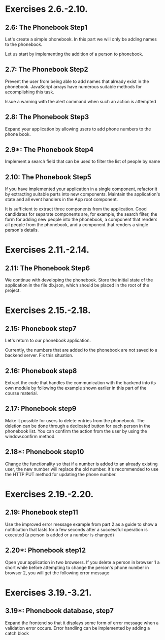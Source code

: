 # Exercises 2.6.-2.10.

## 2.6: The Phonebook Step1
Let's create a simple phonebook. In this part we will only be adding names to the phonebook.

Let us start by implementing the addition of a person to phonebook.

## 2.7: The Phonebook Step2
Prevent the user from being able to add names that already exist in the phonebook. JavaScript arrays have numerous suitable methods for accomplishing this task.

Issue a warning with the alert command when such an action is attempted

## 2.8: The Phonebook Step3
Expand your application by allowing users to add phone numbers to the phone book.

## 2.9*: The Phonebook Step4
Implement a search field that can be used to filter the list of people by name

## 2.10: The Phonebook Step5
If you have implemented your application in a single component, refactor it by extracting suitable parts into new components. Maintain the application's state and all event handlers in the App root component.

It is sufficient to extract three components from the application. Good candidates for separate components are, for example, the search filter, the form for adding new people into the phonebook, a component that renders all people from the phonebook, and a component that renders a single person's details.

# Exercises 2.11.-2.14.
## 2.11: The Phonebook Step6
We continue with developing the phonebook. Store the initial state of the application in the file db.json, which should be placed in the root of the project.

# Exercises 2.15.-2.18.
## 2.15: Phonebook step7
Let's return to our phonebook application.

Currently, the numbers that are added to the phonebook are not saved to a backend server. Fix this situation.

## 2.16: Phonebook step8
Extract the code that handles the communication with the backend into its own module by following the example shown earlier in this part of the course material.

## 2.17: Phonebook step9
Make it possible for users to delete entries from the phonebook. The deletion can be done through a dedicated button for each person in the phonebook list. You can confirm the action from the user by using the window.confirm method.

## 2.18*: Phonebook step10
Change the functionality so that if a number is added to an already existing user, the new number will replace the old number. It's recommended to use the HTTP PUT method for updating the phone number.

# Exercises 2.19.-2.20.
## 2.19: Phonebook step11
Use the improved error message example from part 2 as a guide to show a notification that lasts for a few seconds after a successful operation is executed (a person is added or a number is changed)

## 2.20*: Phonebook step12
Open your application in two browsers. If you delete a person in browser 1 a short while before attempting to change the person's phone number in browser 2, you will get the following error message

# Exercises 3.19.-3.21.

## 3.19*: Phonebook database, step7
Expand the frontend so that it displays some form of error message when a validation error occurs. Error handling can be implemented by adding a catch block 